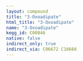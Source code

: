 ```yaml
---
layout: compound
title: "3-Oxoadipate"
html_title: "3-Oxoadipate"
name: "3-Oxoadipate"
kegg_id: C00846
native: false
indirect_only: true
indirect_via: C06672 C16666
---
```

